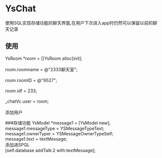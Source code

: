 # YsChat
使用SQL实现存储功能的聊天界面,在用户下次进入app时仍然可以保留以前的聊天记录
## 使用
YsRoom *room = [[YsRoom alloc]init];<br>  
room.roomname = @"2333聊天室";<br>  
room.roomID = @"9527";<br>  
room.idf = 233;<br>  
_chatVc.user = room;<br>  
添加用户

###存储功能
YsModel *message1 = [YsModel new];<br> 
message1.messageType = YSMessageTypeText;<br> 
message1.ownerTyper = YSMessageOwnerTypeSelf;<br> 
message1.text = textMessage;<br> 
添加进SPQL<br> 
[self.database addTalk:2 with:textMessage];
